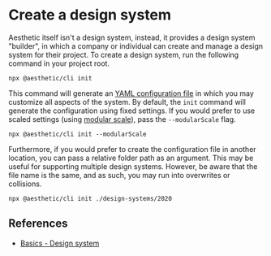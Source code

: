 # Create a design system

Aesthetic itself isn't a design system, instead, it provides a design system "builder", in which a
company or individual can create and manage a design system for their project. To create a design
system, run the following command in your project root.

```
npx @aesthetic/cli init
```

This command will generate an [YAML configuration file](./config-system.md) in which you may
customize all aspects of the system. By default, the `init` command will generate the configuration
using fixed settings. If you would prefer to use scaled settings (using
[modular scale](./config-system.md#scaling-patterns)), pass the `--modularScale` flag.

```
npx @aesthetic/cli init --modularScale
```

Furthermore, if you would prefer to create the configuration file in another location, you can pass
a relative folder path as an argument. This may be useful for supporting multiple design systems.
However, be aware that the file name is the same, and as such, you may run into overwrites or
collisions.

```
npx @aesthetic/cli init ./design-systems/2020
```

## References

- [Basics - Design system](./basics/design-system.md)
